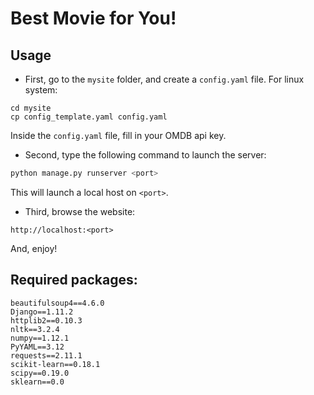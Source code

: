 # Best Movie for You!

## Usage
- First, go to the `mysite` folder, and create a `config.yaml` file. For linux system:
```linux
cd mysite
cp config_template.yaml config.yaml
```
Inside the `config.yaml` file, fill in your OMDB api key.
<br />
- Second, type the following command to launch the server:
```python
python manage.py runserver <port>
```
This will launch a local host on `<port>`.
- Third, browse the website:
```
http://localhost:<port>
```
And, enjoy!

## Required packages:
```
beautifulsoup4==4.6.0
Django==1.11.2
httplib2==0.10.3
nltk==3.2.4
numpy==1.12.1
PyYAML==3.12
requests==2.11.1
scikit-learn==0.18.1
scipy==0.19.0
sklearn==0.0
```